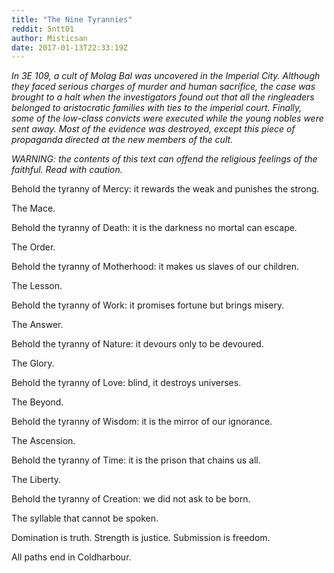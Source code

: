 ```yaml
---
title: "The Nine Tyrannies"
reddit: 5ntt01
author: Misticsan
date: 2017-01-13T22:33:19Z
---
```


*In 3E 109, a cult of Molag Bal was uncovered in the Imperial City. Although they faced serious charges of murder and human sacrifice, the case was brought to a halt when the investigators found out that all the ringleaders belonged to aristocratic families with ties to the imperial court. Finally, some of the low-class convicts were executed while the young nobles were sent away. Most of the evidence was destroyed, except this piece of propaganda directed at the new members of the cult.*

*WARNING: the contents of this text can offend the religious feelings of the faithful. Read with caution.*

Behold the tyranny of Mercy: it rewards the weak and punishes the strong.

The Mace.

Behold the tyranny of Death: it is the darkness no mortal can escape.

The Order.

Behold the tyranny of Motherhood: it makes us slaves of our children.

The Lesson.

Behold the tyranny of Work: it promises fortune but brings misery.

The Answer.

Behold the tyranny of Nature: it devours only to be devoured.

The Glory.

Behold the tyranny of Love: blind, it destroys universes.

The Beyond.

Behold the tyranny of Wisdom: it is the mirror of our ignorance.

The Ascension.

Behold the tyranny of Time: it is the prison that chains us all.

The Liberty.

Behold the tyranny of Creation: we did not ask to be born.

The syllable that cannot be spoken.

Domination is truth. Strength is justice. Submission is freedom.

All paths end in Coldharbour.
